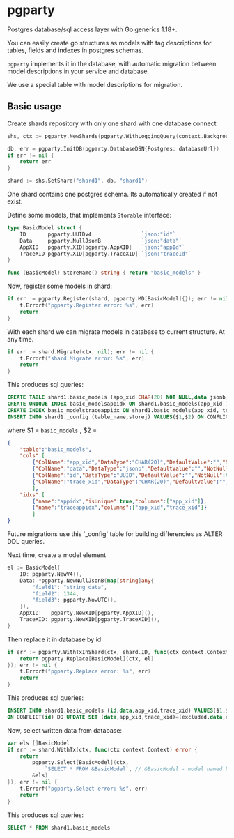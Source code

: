 # pgparty
Postgres database/sql access layer with Go generics 1.18+.

You can easily create go structures as models with tag descriptions for tables, fields and indexes in postgres schemas.

`pgparty` implements it in the database, with automatic migration between model descriptions in your service and database. 

We use a special table with model descriptions for migration.

## Basic usage

Create shards repository with only one shard with one database connect
```go
shs, ctx := pgparty.NewShards(pgparty.WithLoggingQuery(context.Background()))

db, err = pgparty.InitDB(pgparty.DatabaseDSN{Postgres: databaseUrl})
if err != nil {
    return err
}

shard := shs.SetShard("shard1", db, "shard1")
```

One shard contains one postgres schema. Its automatically created if not exist.

Define some models, that implements `Storable` interface:
```go
type BasicModel struct {
	ID       pgparty.UUIDv4                `json:"id"`
	Data     pgparty.NullJsonB             `json:"data"`
	AppXID   pgparty.XID[pgparty.AppXID]   `json:"appId"`
	TraceXID pgparty.XID[pgparty.TraceXID] `json:"traceId"`
}

func (BasicModel) StoreName() string { return "basic_models" }
```

Now, register some models in shard:
```go
if err := pgparty.Register(shard, pgparty.MD[BasicModel]{}); err != nil {
    t.Errorf("pgparty.Register error: %s", err)
    return
}
```

With each shard we can migrate models in database to current structure. At any time.
```go
if err := shard.Migrate(ctx, nil); err != nil {
    t.Errorf("shard.Migrate error: %s", err)
    return
}
```

This produces sql queries:
```sql
CREATE TABLE shard1.basic_models (app_xid CHAR(20) NOT NULL,data jsonb,id UUID NOT NULL,trace_xid CHAR(20) NOT NULL,PRIMARY KEY (id))
CREATE UNIQUE INDEX basic_modelsappidx ON shard1.basic_models(app_xid )
CREATE INDEX basic_modelstraceappidx ON shard1.basic_models(app_xid, trace_xid )
INSERT INTO shard1._config (table_name,storej) VALUES($1,$2) ON CONFLICT(table_name) DO UPDATE SET storej=excluded.storej
```
where $1 =  `basic_models` ,
$2 =  
```json
{
    "table":"basic_models",
    "cols":[
        {"ColName":"app_xid","DataType":"CHAR(20)","DefaultValue":"","NotNull":true,"PrimaryKey":false},
        {"ColName":"data","DataType":"jsonb","DefaultValue":"","NotNull":false,"PrimaryKey":false},
        {"ColName":"id","DataType":"UUID","DefaultValue":"","NotNull":true,"PrimaryKey":true},
        {"ColName":"trace_xid","DataType":"CHAR(20)","DefaultValue":"","NotNull":true,"PrimaryKey":false}
        ],
    "idxs":[
        {"name":"appidx","isUnique":true,"columns":["app_xid"]},
        {"name":"traceappidx","columns":["app_xid","trace_xid"]}
        ]
}
```

Future migrations use this '_config' table for building differencies as ALTER DDL queries.

Next time, create a model element
```go
el := BasicModel{
	ID: pgparty.NewV4(),
	Data: *pgparty.NewNullJsonB(map[string]any{
		"field1": "string data",
		"field2": 1344,
		"field3": pgparty.NowUTC(),
	}),
    AppXID:   pgparty.NewXID[pgparty.AppXID](),
    TraceXID: pgparty.NewXID[pgparty.TraceXID](),
}
```

Then replace it in database by id
```go
if err := pgparty.WithTxInShard(ctx, shard.ID, func(ctx context.Context) error {
    return pgparty.Replace[BasicModel](ctx, el)
}); err != nil {
    t.Errorf("pgparty.Replace error: %s", err)
    return
}
```

This produces sql queries:
```sql
INSERT INTO shard1.basic_models (id,data,app_xid,trace_xid) VALUES($1,$2,$3,$4) 
ON CONFLICT(id) DO UPDATE SET (data,app_xid,trace_xid)=(excluded.data,excluded.app_xid,excluded.trace_xid)
```

Now, select written data from database:
```go
var els []BasicModel
if err := shard.WithTx(ctx, func(ctx context.Context) error {
    return 
        pgparty.Select[BasicModel](ctx, 
            `SELECT * FROM &BasicModel`, // &BasicModel - model named by golang struct type name
        &els)
}); err != nil {
    t.Errorf("pgparty.Select error: %s", err)
    return
}
```

This produces sql queries:
```sql
SELECT * FROM shard1.basic_models
```